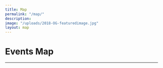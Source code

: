 ```yaml
---
title: Map
permalink: "/map/"
description:
image: "/uploads/2018-OG-featuredimage.jpg"
layout: map
---
```


# Events Map

---